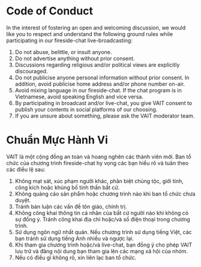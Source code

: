 # Code of Conduct

In the interest of fostering an open and welcoming discussion, we would like you to respect and understand the following ground rules while participating in our fireside-chat live-broadcasting:

1. Do not abuse, belittle, or insult anyone.
2. Do not advertise anything without prior consent.
3. Discussions regarding religious and/or political views are explicitly discouraged.
4. Do not publicise anyone personal information without prior consent. In addition, avoid publicise home address and/or phone number on-air.
5. Avoid mixing language in our fireside-chat. If the chat program is in Vietnamese, avoid speaking English and vice versa.
6. By participating in broadcast and/or live-chat, you give VAIT consent to publish your contents in social platforms of our choosing.
7. If you are unsure about something, please ask the VAIT moderator team. 

# Chuẩn Mực Hành Vi

VAIT là một cộng đồng an toàn và hoang nghên các thành viên mới. Ban tổ chức của chương trình fireside-chat hy vọng các bạn hiểu rõ và tuân theo các điều lệ sau:

1. Không mạt sát, xúc phạm người khác, phân biệt chủng tộc, giới tính, công kích hoặc khủng bố tinh thần bất cứ.
2. Không quảng cáo sản phẩm hoặc chương trình nào khi ban tổ chức chưa duyệt.
3. Tránh bàn luận các vấn đề tôn giáo, chính trị.
4. Không công khai thông tin cá nhân của bất cứ người nào khi không có sự đồng ý. Tránh công khai địa chỉ hoặc/và số điện thoại trong chương trình.
5. Sử dụng ngôn ngữ nhất quán. Nếu chương trình sử dụng tiếng Việt, các bạn tránh sử dụng tiếng Anh nhiều và ngược lại.
6. Khi tham gia chương trình hoặc/và live-chat, bạn đồng ý cho phép VAIT lưu trữ và đăng nội dung bạn tham gia lên các mạng xã hội của nhóm.
7. Nếu có điều gì không rõ, xin liên lạc ban tổ chức.